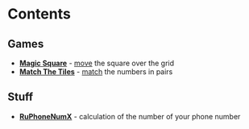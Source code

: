 # Contents

Games
---

* **[Magic Square](https://github.com/papaproger/magicsquare)** - [move](https://papaproger.github.io/magicsquare/ "Enjoy your adventure!") the square over the grid
* **[Match The Tiles](https://github.com/papaproger/matchthetiles)** - [match](https://papaproger.github.io/matchthetiles/ "Make your brain work!") the numbers in pairs

Stuff
---

* **[RuPhoneNumX](https://github.com/papaproger/RuPhoneNumX)** - calculation of the number of your phone number